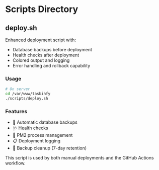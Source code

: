 # Scripts Directory

## deploy.sh
Enhanced deployment script with:
- Database backups before deployment
- Health checks after deployment  
- Colored output and logging
- Error handling and rollback capability

### Usage
```bash
# On server
cd /var/www/tasbihfy
./scripts/deploy.sh
```

### Features
- 💾 Automatic database backups
- 🩺 Health checks
- 🔄 PM2 process management
- 📋 Deployment logging
- 🧹 Backup cleanup (7-day retention)

This script is used by both manual deployments and the GitHub Actions workflow.